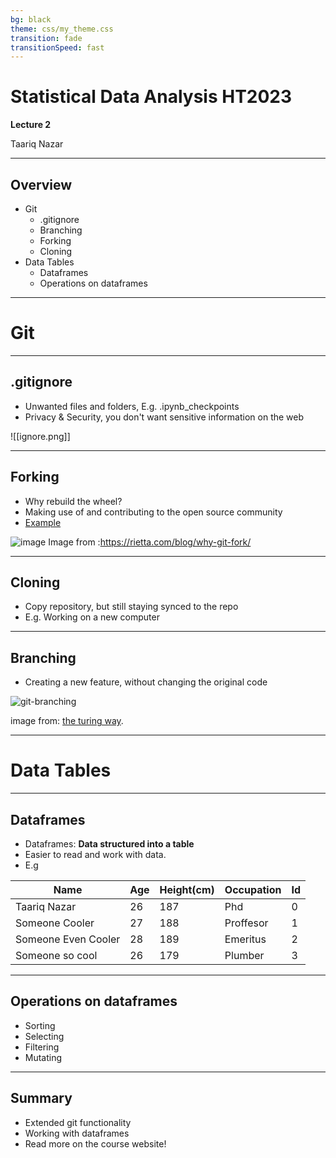 ```yaml
---
bg: black
theme: css/my_theme.css
transition: fade
transitionSpeed: fast
---
```

# Statistical Data Analysis HT2023 
**Lecture 2**

Taariq Nazar

---
## Overview 

- Git
	- .gitignore
	- Branching
	 - Forking
	 - Cloning
- Data Tables
	- Dataframes
	- Operations on dataframes

---
# Git
---
## .gitignore
- Unwanted files and folders, E.g. .ipynb_checkpoints
- Privacy & Security, you don't want sensitive information on the web

![[ignore.png]]<!-- element style="margin-top:8em;" --> 


---
## Forking 
- Why rebuild the wheel?
- Making use of and contributing to the open source community
- [Example](https://github.com/torvalds/linux)

![image](https://rietta.com/blog/why-git-fork/rietta-git-fork.png)<!-- element style="margin-top:10em;margin-bottom:-2em;" -->
Image from :https://rietta.com/blog/why-git-fork/ 

---
## Cloning
- Copy repository, but still staying synced to the repo
- E.g. Working on a new computer

---
## Branching

- Creating a new feature, without changing the original code

![git-branching](https://the-turing-way.netlify.app/_images/sub-branch.png) <!-- element style="width:600px;margin-top:7em;" -->

image from: [the turing way](https://the-turing-way.netlify.app/reproducible-research/vcs/vcs-git-branches.html).
 
---
# Data Tables
---
## Dataframes
- Dataframes: **Data structured into a table**
- Easier to read and work with data.
- E.g

| Name                | Age | Height(cm) | Occupation | Id |
|---------------------|-----|------------|------------|----|
| Taariq Nazar        | 26  | 187        | Phd        | 0  |
| Someone Cooler      | 27  | 188        | Proffesor  | 1  |
| Someone Even Cooler | 28  | 189        | Emeritus   | 2  |
| Someone so cool     | 26  | 179        | Plumber    | 3  |

---
## Operations on dataframes
- Sorting
- Selecting
- Filtering
- Mutating
---
## Summary
- Extended git functionality
- Working with dataframes
- Read more on the course website!